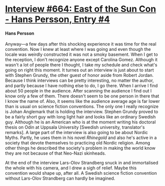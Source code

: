 # [Interview #664: East of the Sun Con - Hans Persson, Entry #4](https://www.theoryland.com/intvmain.php?i=664#4)

#### Hans Persson

Anyway—a few days after this shocking experience it was time for the real convention. Now I knew at least where I was going and even though the locale was weirdly constructed it was not a smoky basement. When I get to the reception, I don't recognize anyone except Carolina Gomez. Although it wasn't a lot of people there I thought, I take my schedule and check what's going on right this moment. It turnes out an interview is just about to start with Stephen Grundy, the other guest of honor aside from Robert Jordan. Because I think interviews can be pretty interesting, no matter the author, and partly because I have nothing else to do, I go there. When I arrive I find about 50 people in the audience. After scanning the audience I find out I know only a few of them. There doesn't seem to be one person in there that I know the name of. Also, it seems like the audience average age is far lower than is usual on science fiction conventions. The only one I really recognize is Johan Anglemark that is holding the interview. Stephen Grundy proved to be a fairly short guy with long light hair and looks like an ordinary Swedish guy. Although he is an American who is at the moment writing his doctoral thesis on Odin at Uppsala University [Swedish university, translator's remarks]. A large part of the interview is also going to be about Nordic Myths. Partly, he uses them in his novel
*Rhinegold*
and also he's active in a society that devote themselves to practicing old Nordic religion. Among other things he described the society's problem in making the world know they are not because of that Neo-Nazi skinheads.

At the end of the interview Lars-Olov Strandberg snuck in and immortalised the whole with his camera, and I drew a sigh of relief. Maybe this convention would shape up, after all. A Swedish science fiction convention without Lars-Olov Strandberg can hardly be imagined.

